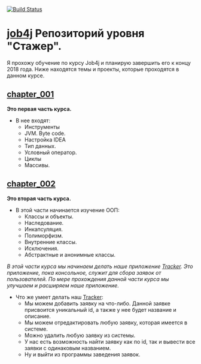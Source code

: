 [![Build Status](https://travis-ci.org/crazymaza/job4j.svg?branch=master)](https://travis-ci.org/crazymaza/job4j)
# [job4j](http://job4j.ru) Репозиторий уровня "Стажер".
Я прохожу обучение по курсу Job4j и планирую завершить его к концу 2018 года. 
Ниже находятся темы и проекты, которые проходятся в данном курсе.

## [chapter_001](https://github.com/crazymaza/job4j/tree/master/chapter_001)
 **Это первая часть курса.**
  * В нее входят:
    * Инструменты
    * JVM. Byte code.
    * Настройка IDEA
    * Тип данных.
    * Условный оператор.
    * Циклы
    * Массивы.
    
## [chapter_002](https://github.com/crazymaza/job4j/tree/master/chapter_002)
 **Это вторая часть курса.**
  * В этой части начинается изучение ООП:
    * Классы и объекты.
    * Наследование.
    * Инкапсуляция.
    * Полиморфизм.
    * Внутренние классы.
    * Исключения.
    * Абстрактные и анонимные классы.
    
*В этой части курса мы начинаем делать наше приложение [Tracker](https://github.com/crazymaza/job4j/tree/master/chapter_002/src/main/java/ru.job4j.tracker). Это приложение, пока консольное, служит для сбора заявок от пользователей. По мере прохождения данной части курса мы улучшаем и расширяем наше приложение.*
* Что же умеет делать наш [Tracker](https://github.com/crazymaza/job4j/tree/master/chapter_002/src/main/java/ru.job4j.tracker):
  * Мы можем добавить заявку на что-либо. Данной заявке присвоится уникальный id, а также у нее будет название и описание.
  * Мы можем отредактировать любую заявку, которая имеется в системе.
  * Можно удалить любую заявку из системы.
  * У нас есть возможность найти заявку как по id, так и вывести все заявки с одинаковым названием.
  * Ну и выйти из программы заведения заявок.

